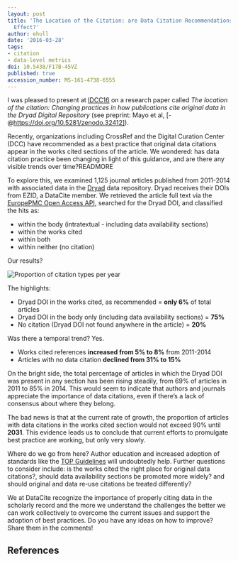 ```yaml
---
layout: post
title: 'The Location of the Citation: are Data Citation Recommendations Having an
  Effect?'
author: ehull
date: '2016-03-28'
tags:
- citation
- data-level metrics
doi: 10.5438/F17B-45VZ
published: true
accession_number: MS-161-4738-6555
---
```

I was pleased to present at [IDCC16](http://www.dcc.ac.uk/events/idcc16) on a research paper called _The location of the citation: Changing practices in how publications cite original data in the Dryad Digital Repository_ (see preprint: Mayo et al, [-@https://doi.org/10.5281/zenodo.32412]).

Recently, organizations including CrossRef and the Digital Curation Center (DCC) have recommended as a best practice that original data citations appear in the works cited sections of the article. We wondered: has data citation practice been changing in light of this guidance, and are there any visible trends over time?READMORE

To explore this, we examined 1,125 journal articles published from 2011-2014 with associated data in the [Dryad](http://datadryad.org) data repository. Dryad receives their DOIs from EZID, a DataCite member. We retrieved the article full text via the [EuropePMC Open Access API](http://europepmc.org/ftpsite), searched for the Dryad DOI, and classified the hits as:

* within the body (intratextual - including data availability sections)
* within the works cited
* within both
* within neither (no citation)

Our results?

![Proportion of citation types per year](/images/2016/03/dryad.png)

The highlights:

* Dryad DOI in the works cited, as recommended = **only 6%** of total articles
* Dryad DOI in the body only (including data availability sections) = **75%**
* No citation (Dryad DOI not found anywhere in the article) = **20%**

Was there a temporal trend? Yes.

* Works cited references **increased from 5% to 8%** from 2011-2014
* Articles with no data citation **declined from 31% to 15%**

On the bright side, the total percentage of articles in which the Dryad DOI was present in any section has been rising steadily, from 69% of articles in 2011 to 85% in 2014. This would seem to indicate that authors and journals appreciate the importance of data citations, even if there’s a lack of consensus about where they belong.

The bad news is that at the current rate of growth, the proportion of articles with data citations in the works cited section would not exceed 90% until **2031**. This evidence leads us to conclude that current efforts to promulgate best practice are working, but only very slowly.

Where do we go from here? Author education and increased adoption of standards like the [TOP Guidelines](https://cos.io/top/) will undoubtedly help. Further questions to consider include: is the works cited the right place for original data citations?, should data availability sections be promoted more widely? and should original and data re-use citations be treated differently?

We at DataCite recognize the importance of properly citing data in the scholarly record and the more we understand the challenges the better we can work collectively to overcome the current issues and support the adoption of best practices. Do you have any ideas on how to improve? Share them in the comments!

## References
